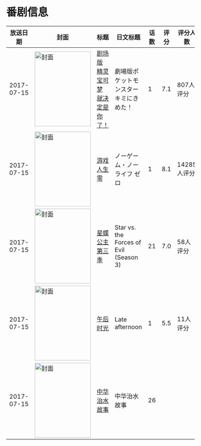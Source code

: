 # 番剧信息

|放送日期|封面|标题|日文标题|话数|评分|评分人数|
|---|---|---|---|---|---|---|
|2017-07-15|<img src="https://lain.bgm.tv/pic/cover/c/45/b9/202242_LGQ9J.jpg" alt="封面" style="width:150px;height:200px;object-fit:cover;">|[剧场版 精灵宝可梦 就决定是你了！](https://bangumi.tv/subject/202242)|劇場版ポケットモンスター キミにきめた！|1|7.1|807人评分|
|2017-07-15|<img src="https://lain.bgm.tv/pic/cover/c/2b/93/187276_3TRqx.jpg" alt="封面" style="width:150px;height:200px;object-fit:cover;">|[游戏人生 零](https://bangumi.tv/subject/187276)|ノーゲーム・ノーライフ ゼロ|1|8.1|14285人评分|
|2017-07-15|<img src="https://lain.bgm.tv/pic/cover/c/bf/45/217069_tdXIX.jpg" alt="封面" style="width:150px;height:200px;object-fit:cover;">|[星蝶公主 第三季](https://bangumi.tv/subject/217069)|Star vs. the Forces of Evil (Season 3)|21|7.0|58人评分|
|2017-07-15|<img src="https://lain.bgm.tv/pic/cover/c/c4/bd/276726_C7fns.jpg" alt="封面" style="width:150px;height:200px;object-fit:cover;">|[午后时光](https://bangumi.tv/subject/276726)|Late afternoon|1|5.5|11人评分|
|2017-07-15|<img src="https://lain.bgm.tv/pic/cover/c/e5/3e/229061_T22Uz.jpg" alt="封面" style="width:150px;height:200px;object-fit:cover;">|[中华治水故事](https://bangumi.tv/subject/229061)|中华治水故事|26|||
